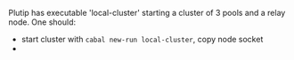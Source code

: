 Plutip has executable 'local-cluster' starting a cluster of 3 pools and a relay node.
One should:
 - start cluster with `cabal new-run local-cluster`, copy node socket
 - 